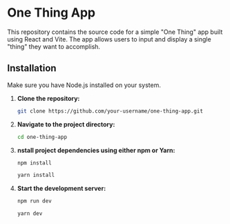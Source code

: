 # One Thing App

This repository contains the source code for a simple "One Thing" app built using React and Vite. The app allows users to input and display a single "thing" they want to accomplish.

## Installation

Make sure you have Node.js installed on your system.

1. **Clone the repository:**
   ```bash
   git clone https://github.com/your-username/one-thing-app.git
   ```
2. **Navigate to the project directory:**
    ```bash
    cd one-thing-app
    ```
3. **nstall project dependencies using either npm or Yarn:**
    ```bash
    npm install
    ```
    ```bash
    yarn install
    ```
4. **Start the development server:**
    ```bash
    npm run dev
    ```
    ```bash
    yarn dev
    ```